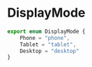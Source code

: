 # DisplayMode

```ts
export enum DisplayMode {
    Phone = "phone",
    Tablet = "tablet",
    Desktop = "desktop"
}
```
